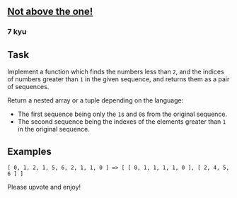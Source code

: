 <h2><a href=https://www.codewars.com/kata/5b5097324a317afc740000fe/train/javascript target="_blank">Not above the one!</a></h2><h3>7 kyu</h3><h2 id="task">Task</h2><p>Implement a function which finds the numbers less than <code>2</code>, and the indices of numbers greater than <code>1</code> in the given sequence, and returns them as a pair of sequences. </p><p>Return a nested array or a tuple depending on the language:</p><ul><li>The first sequence being only the <code>1</code>s and <code>0</code>s from the original sequence. </li><li>The second sequence being the indexes of the elements greater than <code>1</code> in the original sequence.</li></ul><h2 id="examples">Examples</h2><pre><code class="language-javascript">[ <span class="cm-number">0</span>, <span class="cm-number">1</span>, <span class="cm-number">2</span>, <span class="cm-number">1</span>, <span class="cm-number">5</span>, <span class="cm-number">6</span>, <span class="cm-number">2</span>, <span class="cm-number">1</span>, <span class="cm-number">1</span>, <span class="cm-number">0</span> ] <span class="cm-operator">=&gt;</span> [ [ <span class="cm-number">0</span>, <span class="cm-number">1</span>, <span class="cm-number">1</span>, <span class="cm-number">1</span>, <span class="cm-number">1</span>, <span class="cm-number">0</span> ], [ <span class="cm-number">2</span>, <span class="cm-number">4</span>, <span class="cm-number">5</span>, <span class="cm-number">6</span> ] ]</code></pre><pre style="display: none;"><code class="language-haskell">[ <span class="cm-number">0</span>, <span class="cm-number">1</span>, <span class="cm-number">2</span>, <span class="cm-number">1</span>, <span class="cm-number">5</span>, <span class="cm-number">6</span>, <span class="cm-number">2</span>, <span class="cm-number">1</span>, <span class="cm-number">1</span>, <span class="cm-number">0</span> ] <span class="cm-keyword">=&gt;</span> ( [ <span class="cm-number">0</span>, <span class="cm-number">1</span>, <span class="cm-number">1</span>, <span class="cm-number">1</span>, <span class="cm-number">1</span>, <span class="cm-number">0</span> ], [ <span class="cm-number">2</span>, <span class="cm-number">4</span>, <span class="cm-number">5</span>, <span class="cm-number">6</span> ] )</code></pre><pre style="display: none;"><code class="language-python">[ <span class="cm-number">0</span>, <span class="cm-number">1</span>, <span class="cm-number">2</span>, <span class="cm-number">1</span>, <span class="cm-number">5</span>, <span class="cm-number">6</span>, <span class="cm-number">2</span>, <span class="cm-number">1</span>, <span class="cm-number">1</span>, <span class="cm-number">0</span> ] <span class="cm-operator">=&gt;</span> ( [ <span class="cm-number">0</span>, <span class="cm-number">1</span>, <span class="cm-number">1</span>, <span class="cm-number">1</span>, <span class="cm-number">1</span>, <span class="cm-number">0</span> ], [ <span class="cm-number">2</span>, <span class="cm-number">4</span>, <span class="cm-number">5</span>, <span class="cm-number">6</span> ] )</code></pre><p>Please upvote and enjoy!</p>